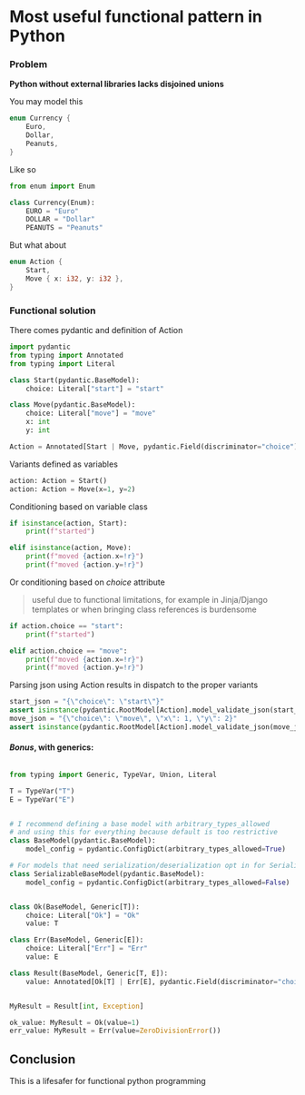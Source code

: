 # Most useful functional pattern in Python

### Problem

**Python without external libraries lacks disjoined unions**

You may model this
```rust
enum Currency {
    Euro,
    Dollar,
    Peanuts,
}
```

Like so
```python
from enum import Enum

class Currency(Enum):
    EURO = "Euro"
    DOLLAR = "Dollar"
    PEANUTS = "Peanuts"
```

But what about
```rust
enum Action {
    Start,
    Move { x: i32, y: i32 },
}
```

### Functional solution

There comes pydantic and definition of Action
```python
import pydantic
from typing import Annotated
from typing import Literal

class Start(pydantic.BaseModel):
    choice: Literal["start"] = "start"

class Move(pydantic.BaseModel):
    choice: Literal["move"] = "move"
    x: int
    y: int

Action = Annotated[Start | Move, pydantic.Field(discriminator="choice")]
```

Variants defined as variables
```python
action: Action = Start()
action: Action = Move(x=1, y=2)
```

Conditioning based on variable class
```python
if isinstance(action, Start):
    print(f"started")

elif isinstance(action, Move):
    print(f"moved {action.x=!r}")
    print(f"moved {action.y=!r}")
```

Or conditioning based on *choice* attribute 
> useful due to functional limitations, for example in Jinja/Django templates
> or when bringing class references is burdensome
```python
if action.choice == "start":
    print(f"started")

elif action.choice == "move":
    print(f"moved {action.x=!r}")
    print(f"moved {action.y=!r}")
```

Parsing json using Action results in dispatch to the proper variants
```python
start_json = "{\"choice\": \"start\"}"
assert isinstance(pydantic.RootModel[Action].model_validate_json(start_json).root, Start)
move_json = "{\"choice\": \"move\", \"x\": 1, \"y\": 2}"
assert isinstance(pydantic.RootModel[Action].model_validate_json(move_json).root, Move)
```

#### *Bonus*, with generics:
```python

from typing import Generic, TypeVar, Union, Literal

T = TypeVar("T")
E = TypeVar("E")


# I recommend defining a base model with arbitrary_types_allowed
# and using this for everything because default is too restrictive
class BaseModel(pydantic.BaseModel):
    model_config = pydantic.ConfigDict(arbitrary_types_allowed=True)

# For models that need serialization/deserialization opt in for SerializableBaseModel
class SerializableBaseModel(pydantic.BaseModel):
    model_config = pydantic.ConfigDict(arbitrary_types_allowed=False)


class Ok(BaseModel, Generic[T]):
    choice: Literal["Ok"] = "Ok"
    value: T

class Err(BaseModel, Generic[E]):
    choice: Literal["Err"] = "Err"
    value: E

class Result(BaseModel, Generic[T, E]):
    value: Annotated[Ok[T] | Err[E], pydantic.Field(discriminator="choice")]


MyResult = Result[int, Exception]

ok_value: MyResult = Ok(value=1)
err_value: MyResult = Err(value=ZeroDivisionError())
```

## Conclusion
This is a lifesafer for functional python programming